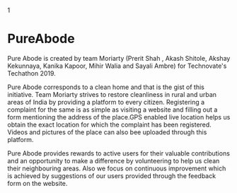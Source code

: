 1
# PureAbode

Pure Abode is created by team Moriarty (Prerit Shah , Akash Shitole, Akshay Kekunnaya, Kanika Kapoor, Mihir Walia and Sayali Ambre) for Technovate's Techathon 2019.

Pure Abode corresponds to a clean home and that is the gist of this initiative. Team Moriarty strives to restore cleanliness in rural and urban areas of India by providing a platform to every citizen. Registering a complaint for the same is as simple as visiting a website and filling out a form mentioning the address of the place.GPS enabled live location helps us obtain the exact location for which the complaint has been registered. Videos and pictures of the place can also bee uploaded through this platform.

Pure Abode provides rewards to active users for their valuable contributions and an opportunity  to make a difference by volunteering to help us clean their neighbouring areas. Also we focus on continuous improvement which is achieved by suggestions of our users provided through the feedback form on the website.
